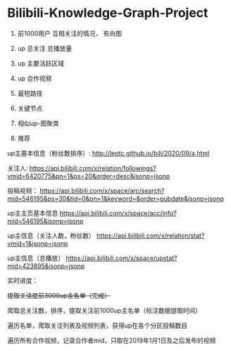 # Bilibili-Knowledge-Graph-Project

1. 前1000用户 互相关注的情况， 有向图
2. up 总关注 总播放量
3. up 主要活跃区域
4. up 合作视频



1. 最短路径
2. 关键节点
3. 相似up-图聚类
4. 推荐



up主基本信息（粉丝数排序）:
http://leptc.github.io/bili/2020/09/a.html

关注人:
https://api.bilibili.com/x/relation/followings?vmid=6420775&pn=1&ps=20&order=desc&jsonp=jsonp

投稿视频：
https://api.bilibili.com/x/space/arc/search?mid=546195&ps=30&tid=0&pn=1&keyword=&order=pubdate&jsonp=jsonp

up主主页基本信息
https://api.bilibili.com/x/space/acc/info?mid=546195&jsonp=jsonp

up主信息（关注人数，粉丝数）
https://api.bilibili.com/x/relation/stat?vmid=1&jsonp=jsonp

up主信息（总播放）
https://api.bilibili.com/x/space/upstat?mid=423895&jsonp=jsonp

实时进度：

~~提取关注度前3000up主名单（完成）~~

爬取总关注数，排序，提取关注前1000up主名单（标注数据提取时间）

遍历名单，爬取关注列表及视频列表，获得up在各个分区投稿数目

遍历所有合作视频，记录合作者mid，只取在2019年1月1日及之后发布的视频
